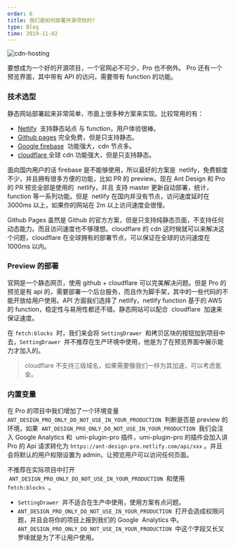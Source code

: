 ```yaml
---
order: 6
title: 我们是如何部署开源项目的?
type: Blog
time: 2019-11-02
---
```


![cdn-hosting](https://user-images.githubusercontent.com/8186664/68047427-585cd780-fd19-11e9-9439-0fe05aa93475.png)

要想成为一个好的开源项目，一个官网必不可少，Pro 也不例外。 Pro 还有一个预览界面，其中带有 API 的访问，需要带有 function 的功能。

### 技术选型

静态网站部署起来非常简单，市面上很多种方案来实现。比较常用的有：

- [Netlify](https://docs.netlify.com/)  支持静态站点 与 function，用户体验很棒。
- [Github pages](https://pages.github.com/) 完全免费，但是只支持静态。
- [Google firebase](https://firebase.google.cn/)  功能强大，cdn 节点多。
- [cloudflare ](https://www.cloudflare.com/)全球 cdn 功能强大，但是只支持静态。

面向国内用户的话 firebase 是不能够使用，所以最好的方案是  netlify，免费额度不少，并且拥有很多方便的功能，比如 PR 的 preview。现在 Ant Design 和 Pro 的 PR 预览全部是使用的  netlify，并且 支持 master 更新自动部署，统计， function 等一系列功能。但是  netlify 在国内并没有节点，访问速度延时在 3000ms 以上，如果你的网站在 2m 以上访问速度会很慢。

Github Pages 虽然是 Github 的官方方案，但是只支持纯静态页面，不支持任何动态能力。而且访问速度也不够理想。cloudflare 的 cdn 这时候就可以来解决这个问题，cloudflare 在全球拥有的部署节点，可以保证在全球的访问速度在 1000ms 以内。

### Preview 的部署

官网是一个静态网页，使用 github + cloudflare 可以完美解决问题。但是 Pro 的预览是有 api 的，需要部署一个后台服务，而且作为脚手架，其中的一些代码的不能开放给用户使用。API 方面我们选择了 netlify，netlify function 基于的 AWS 的 function，稳定性与易用性都还不错。静态网站可以配合  cloudflare  加速来保证速度。

在 `fetch:blocks`  时，我们来会将 `SettingDrawer`  和拷贝区块的按钮加到项目中去，`SettingDrawer`  并不推荐在生产环境中使用，他是为了在预览界面中展示能力才加入的。

> cloudflare 不支持三级域名，如果需要像我们一样为其加速，可以考虑氪金。

### 内置变量

在 Pro 的项目中我们增加了一个环境变量   `ANT_DESIGN_PRO_ONLY_DO_NOT_USE_IN_YOUR_PRODUCTION`  判断是否是 preview 的环境，如果  `ANT_DESIGN_PRO_ONLY_DO_NOT_USE_IN_YOUR_PRODUCTION`  我们会注入 Google Analytics 和  umi-plugin-pro 插件，umi-plugin-pro 的插件会加入讲 Pro 的 Api 请求转化为 `https://ant-design-pro.netlify.com/api/xxx` 。并且会将默认的用户权限设置为 admin，让预览用户可以访问任何页面。

不推荐在实际项目中打开  `ANT_DESIGN_PRO_ONLY_DO_NOT_USE_IN_YOUR_PRODUCTION`  和使用 `fetch:blocks`  。

- `SettingDrawer`  并不适合在生产中使用，使用方案有点问题。
- `ANT_DESIGN_PRO_ONLY_DO_NOT_USE_IN_YOUR_PRODUCTION`  打开会造成权限问题，并且会将你的项目上报到我们的 Google  Analytics 中。`ANT_DESIGN_PRO_ONLY_DO_NOT_USE_IN_YOUR_PRODUCTION`  中这个字段又长又罗嗦就是为了不让用户使用。
